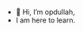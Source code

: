 - 👋 Hi, I’m opdullah,
- I am here to learn.


<!---
opdullah/opdullah is a ✨ special ✨ repository because its `README.md` (this file) appears on your GitHub profile.
You can click the Preview link to take a look at your changes.
--->
